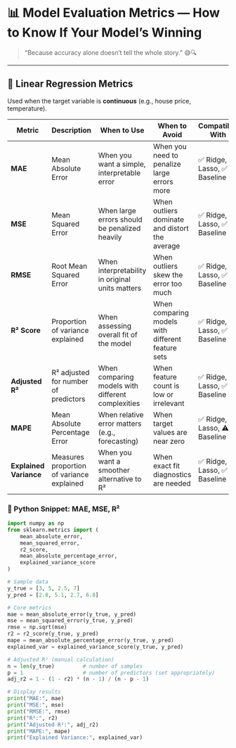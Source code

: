 # 📊 Model Evaluation Metrics — How to Know If Your Model’s Winning  
> “Because accuracy alone doesn’t tell the whole story.” 😅🔍

---

## 🧮 Linear Regression Metrics  
Used when the target variable is **continuous** (e.g., house price, temperature).

| Metric               | Description                                      | When to Use                                      | When to Avoid                                      | Compatible With               | Formula & Python Function                              |
|----------------------|--------------------------------------------------|--------------------------------------------------|----------------------------------------------------|-------------------------------|--------------------------------------------------------|
| **MAE**              | Mean Absolute Error                              | When you want a simple, interpretable error      | When you need to penalize large errors more        | ✅ Ridge, ✅ Lasso, ✅ Baseline | \( MAE = \frac{1}{n} \sum |y_i - \hat{y}_i| \) <br> `mean_absolute_error()` |
| **MSE**              | Mean Squared Error                               | When large errors should be penalized heavily    | When outliers dominate and distort the average     | ✅ Ridge, ✅ Lasso, ✅ Baseline | \( MSE = \frac{1}{n} \sum (y_i - \hat{y}_i)^2 \) <br> `mean_squared_error()` |
| **RMSE**             | Root Mean Squared Error                          | When interpretability in original units matters  | When outliers skew the error too much              | ✅ Ridge, ✅ Lasso, ✅ Baseline | \( RMSE = \sqrt{MSE} \) <br> `mean_squared_error()` + `np.sqrt()` |
| **R² Score**         | Proportion of variance explained                 | When assessing overall fit of the model          | When comparing models with different feature sets  | ✅ Ridge, ✅ Lasso, ✅ Baseline | \( R^2 = 1 - \frac{SS_{res}}{SS_{tot}} \) <br> `r2_score()` |
| **Adjusted R²**      | R² adjusted for number of predictors             | When comparing models with different complexities| When feature count is low or irrelevant            | ✅ Ridge, ✅ Lasso, ✅ Baseline | \( R^2_{adj} = 1 - \frac{(1 - R^2)(n - 1)}{n - p - 1} \) <br> Manual calc |
| **MAPE**             | Mean Absolute Percentage Error                   | When relative error matters (e.g., forecasting)  | When target values are near zero                   | ✅ Ridge, ✅ Lasso, ⚠️ Baseline | \( MAPE = \frac{100}{n} \sum \left| \frac{y_i - \hat{y}_i}{y_i} \right| \) <br> `mean_absolute_percentage_error()` |
| **Explained Variance**| Measures proportion of variance explained       | When you want a smoother alternative to R²       | When exact fit diagnostics are needed              | ✅ Ridge, ✅ Lasso, ✅ Baseline | \( EV = 1 - \frac{Var(y - \hat{y})}{Var(y)} \) <br> `explained_variance_score()` |


### 📌 Python Snippet: MAE, MSE, R²

```python
import numpy as np
from sklearn.metrics import (
    mean_absolute_error,
    mean_squared_error,
    r2_score,
    mean_absolute_percentage_error,
    explained_variance_score
)

# Sample data
y_true = [3, 5, 2.5, 7]
y_pred = [2.8, 5.1, 2.7, 6.8]

# Core metrics
mae = mean_absolute_error(y_true, y_pred)
mse = mean_squared_error(y_true, y_pred)
rmse = np.sqrt(mse)
r2 = r2_score(y_true, y_pred)
mape = mean_absolute_percentage_error(y_true, y_pred)
explained_var = explained_variance_score(y_true, y_pred)

# Adjusted R² (manual calculation)
n = len(y_true)         # number of samples
p = 1                   # number of predictors (set appropriately)
adj_r2 = 1 - (1 - r2) * (n - 1) / (n - p - 1)

# Display results
print("MAE:", mae)
print("MSE:", mse)
print("RMSE:", rmse)
print("R²:", r2)
print("Adjusted R²:", adj_r2)
print("MAPE:", mape)
print("Explained Variance:", explained_var)
```



